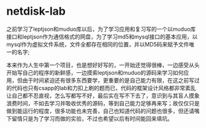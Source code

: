 # netdisk-lab
之前学习了leptjson和muduo库以后，为了学习应用和复习写的一个以muduo库接口和leptjson作为通信格式的网盘，为了学习md5和mysql接口的基本应用，以mysql作为虚拟文件系统，文件全都存在相同的位置，并以MD5码来赋予文件唯一的名字;


本来作为人生中第一个项目，也是想好好写的，一开始还觉得很棒，一边感受从头开始写自己的程序的新鲜感，一边摸索leptjson和muduo的源码来学习如何应用，但由于时间紧迫还有很多东西要学，更重要的是自己能力有限，在这之前写过的代码也只有csapp的lab和力扣上刷的题而已，代码的框架设计风格都非常紊乱让自己都不忍直视，怎么写都写不好，最后实在写不下去了，意识到与其盲人摸象浪费时间，不如去学习并吸收优秀的源码，等到自己能力足够再来写；故仅仅只是做到能运行的程度，很多功能也未完善，自己也知道代码的问题也很多，但还请嘴下留情只是为了学习而做的实验，不过也希望以后有时间能回来填坑。
